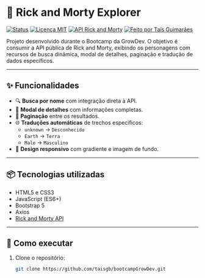 # 🧪 Rick and Morty Explorer

[![Status](https://img.shields.io/badge/status-em%20desenvolvimento-yellow)](https://github.com/taisgb/bootcampGrowDev)
[![Licença MIT](https://img.shields.io/badge/licen%C3%A7a-MIT-green)](LICENSE)
[![API Rick and Morty](https://img.shields.io/badge/API-Rick%20%26%20Morty-blue)](https://rickandmortyapi.com/)
[![Feito por Taís Guimarães](https://img.shields.io/badge/feito%20por-Ta%C3%ADs%20Guimar%C3%A3es-purple)](https://github.com/taisgb)

Projeto desenvolvido durante o Bootcamp da GrowDev. O objetivo é consumir a API pública de Rick and Morty, exibindo os personagens com recursos de busca dinâmica, modal de detalhes, paginação e tradução de dados específicos.

---

## ✨ Funcionalidades

- 🔍 **Busca por nome** com integração direta à API.
- 💬 **Modal de detalhes** com informações completas.
- 🔁 **Paginação** entre os resultados.
- 🌐 **Traduções automáticas** de trechos específicos:
  - `unknown` → `Desconhecido`
  - `Earth` → `Terra`
  - `Male` → `Masculino`
- 🎨 **Design responsivo** com gradiente e imagem de fundo.

---

## 📦 Tecnologias utilizadas

- HTML5 e CSS3
- JavaScript (ES6+)
- Bootstrap 5
- Axios
- [Rick and Morty API](https://rickandmortyapi.com/)

---

## 🚀 Como executar

1. Clone o repositório:
   ```bash
   git clone https://github.com/taisgb/bootcampGrowDev.git
